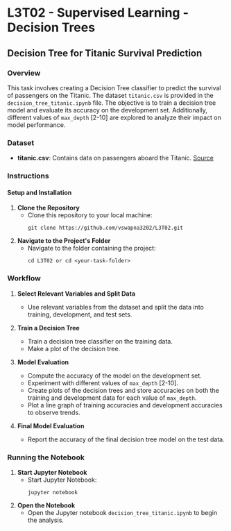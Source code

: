 # L3T02 - Supervised Learning - Decision Trees
## Decision Tree for Titanic Survival Prediction

### Overview
This task involves creating a Decision Tree classifier to predict the survival of passengers on the Titanic. The dataset `titanic.csv` is provided in the `decision_tree_titanic.ipynb` file. The objective is to train a decision tree model and evaluate its accuracy on the development set. Additionally, different values of `max_depth` [2-10] are explored to analyze their impact on model performance.

### Dataset
- **titanic.csv**: Contains data on passengers aboard the Titanic. [Source](<titanic.csv>)

### Instructions
#### Setup and Installation
1. **Clone the Repository**
   - Clone this repository to your local machine:
     ```
     git clone https://github.com/vswapna3202/L3T02.git
     ```
2. **Navigate to the Project's Folder**
   - Navigate to the folder containing the project:
     ```
     cd L3T02 or cd <your-task-folder>
     ```

### Workflow
1. **Select Relevant Variables and Split Data**
   - Use relevant variables from the dataset and split the data into training, development, and test sets.

2. **Train a Decision Tree**
   - Train a decision tree classifier on the training data.
   - Make a plot of the decision tree.

3. **Model Evaluation**
   - Compute the accuracy of the model on the development set.
   - Experiment with different values of `max_depth` [2-10].
   - Create plots of the decision trees and store accuracies on both the training and development data for each value of `max_depth`.
   - Plot a line graph of training accuracies and development accuracies to observe trends.

4. **Final Model Evaluation**
   - Report the accuracy of the final decision tree model on the test data.

### Running the Notebook
1. **Start Jupyter Notebook**
   - Start Jupyter Notebook:
     ```
     jupyter notebook
     ```
2. **Open the Notebook**
   - Open the Jupyter notebook `decision_tree_titanic.ipynb` to begin the analysis.

